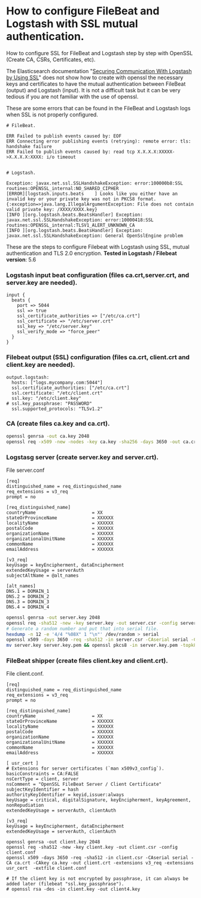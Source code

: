 # How to configure FileBeat and Logstash with SSL mutual authentication.

How to configure SSL for FileBeat and Logstash step by step with OpenSSL (Create CA, CSRs, Certificates, etc).

The Elasticsearch documentation "[Securing Communication With Logstash by Using SSL](https://www.elastic.co/guide/en/beats/filebeat/current/configuring-ssl-logstash.html)" does not show how to create with openssl the necessary keys and certificates to have the mutual authentication between FileBeat (output) and Logstash (input). It is not a difficult task but it can be very tedious if you are not familiar with the use of openssl.

These are some errors that can be found in the FileBeat and Logstash logs when SSL is not properly configured.
```
# FileBeat.

ERR Failed to publish events caused by: EOF
ERR Connecting error publishing events (retrying): remote error: tls: handshake failure
ERR Failed to publish events caused by: read tcp X.X.X.X:XXXXX->X.X.X.X:XXXX: i/o timeout


# Logstash.

Exception: javax.net.ssl.SSLHandshakeException: error:100000b8:SSL routines:OPENSSL_internal:NO_SHARED_CIPHER
[ERROR][logstash.inputs.beats    ] Looks like you either have an invalid key or your private key was not in PKCS8 format. {:exception=>java.lang.IllegalArgumentException: File does not contain valid private key: /XXXX/XXXX.key}
[INFO ][org.logstash.beats.BeatsHandler] Exception: javax.net.ssl.SSLHandshakeException: error:10000418:SSL routines:OPENSSL_internal:TLSV1_ALERT_UNKNOWN_CA
[INFO ][org.logstash.beats.BeatsHandler] Exception: javax.net.ssl.SSLHandshakeException: General OpenSslEngine problem
```

These are the steps to configure Filebeat with Logstash using SSL, mutual authentication and TLS 2.0 encryption.
**Tested in Logstash / Filebeat version**: 5.6

### Logstash input beat configuration (files ca.crt,server.crt, and server.key are needed).
```
input {
  beats {
    port => 5044
    ssl => true
    ssl_certificate_authorities => ["/etc/ca.crt"]
    ssl_certificate => "/etc/server.crt"
    ssl_key => "/etc/server.key"
    ssl_verify_mode => "force_peer"
  }
}
```

### Filebeat output (SSL) configuration (files ca.crt, client.crt and client.key are needed).
```
output.logstash:
  hosts: ["logs.mycompany.com:5044"]
  ssl.certificate_authorities: ["/etc/ca.crt"]
  ssl.certificate: "/etc/client.crt"
  ssl.key: "/etc/client.key"
# ssl.key_passphrase: "PASSWORD"
  ssl.supported_protocols: "TLSv1.2"
```

### CA (create files ca.key and ca.crt).
```bash
openssl genrsa -out ca.key 2048
openssl req -x509 -new -nodes -key ca.key -sha256 -days 3650 -out ca.crt
```

### Logstasg server (create server.key and server.crt).

File server.conf
```
[req]
distinguished_name = req_distinguished_name
req_extensions = v3_req
prompt = no

[req_distinguished_name]
countryName                     = XX
stateOrProvinceName             = XXXXXX
localityName                    = XXXXXX
postalCode                      = XXXXXX
organizationName                = XXXXXX
organizationalUnitName          = XXXXXX
commonName                      = XXXXXX
emailAddress                    = XXXXXX

[v3_req]
keyUsage = keyEncipherment, dataEncipherment
extendedKeyUsage = serverAuth
subjectAltName = @alt_names

[alt_names]
DNS.1 = DOMAIN_1
DNS.2 = DOMAIN_2
DNS.3 = DOMAIN_3
DNS.4 = DOMAIN_4
```

```bash
openssl genrsa -out server.key 2048
openssl req -sha512 -new -key server.key -out server.csr -config server.conf
# Generate a random number and put that into serial file. 
hexdump -n 12 -e '4/4 "%08X" 1 "\n"' /dev/random > serial
openssl x509 -days 3650 -req -sha512 -in server.csr -CAserial serial -CA ca.crt -CAkey ca.key -out server.crt -extensions v3_req -extfile server.conf
mv server.key server.key.pem && openssl pkcs8 -in server.key.pem -topk8 -nocrypt -out server.key
```

### FileBeat shipper (create files client.key and client.crt).

File client.conf.
```
[req]
distinguished_name = req_distinguished_name
req_extensions = v3_req
prompt = no
 
[req_distinguished_name]
countryName                     = XX
stateOrProvinceName             = XXXXXX
localityName                    = XXXXXX
postalCode                      = XXXXXX
organizationName                = XXXXXX
organizationalUnitName          = XXXXXX
commonName                      = XXXXXX
emailAddress                    = XXXXXX

[ usr_cert ]
# Extensions for server certificates (`man x509v3_config`).
basicConstraints = CA:FALSE
nsCertType = client, server
nsComment = "OpenSSL FileBeat Server / Client Certificate"
subjectKeyIdentifier = hash
authorityKeyIdentifier = keyid,issuer:always
keyUsage = critical, digitalSignature, keyEncipherment, keyAgreement, nonRepudiation
extendedKeyUsage = serverAuth, clientAuth

[v3_req]
keyUsage = keyEncipherment, dataEncipherment
extendedKeyUsage = serverAuth, clientAuth
```
```
openssl genrsa -out client.key 2048
openssl req -sha512 -new -key client.key -out client.csr -config client.conf
openssl x509 -days 3650 -req -sha512 -in client.csr -CAserial serial -CA ca.crt -CAkey ca.key -out client.crt -extensions v3_req -extensions usr_cert  -extfile client.conf
```
```
# If the client key is not encrypted by passphrase, it can always be added later (filebeat "ssl.key_passphrase").
# openssl rsa -des -in client.key -out client4.key
```
